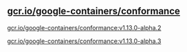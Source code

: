 
[gcr.io/google-containers/conformance](https://hub.docker.com/r/anjia0532/google-containers.conformance/tags/)
-----


[gcr.io/google-containers/conformance:v1.13.0-alpha.2](https://hub.docker.com/r/anjia0532/google-containers.conformance/tags/)


[gcr.io/google-containers/conformance:v1.13.0-alpha.3](https://hub.docker.com/r/anjia0532/google-containers.conformance/tags/)


